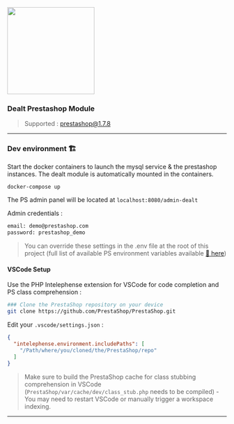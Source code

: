<img src="https://dealt.fr/logo.svg" width="200"/>

### Dealt Prestashop Module

> Supported : prestashop@1.7.8

---

### Dev environment 🏗

Start the docker containers to launch the mysql service & the prestashop instances. The dealt module is automatically mounted in the containers.

```bash
docker-compose up
```

The PS admin panel will be located at `localhost:8080/admin-dealt`

Admin credentials :

```bash
email: demo@prestashop.com
password: prestashop_demo
```

> You can override these settings in the .env file at the root of this project (full list of available PS environment variables available [🔗 here](https://hub.docker.com/r/prestashop/prestashop/))

#### VSCode Setup

Use the PHP Intelephense extension for VSCode for code completion and PS class comprehension :

```bash
### Clone the PrestaShop repository on your device
git clone https://github.com/PrestaShop/PrestaShop.git
```

Edit your `.vscode/settings.json` :

```json
{
  "intelephense.environment.includePaths": [
    "/Path/where/you/cloned/the/PrestaShop/repo"
  ]
}
```

> Make sure to build the PrestaShop cache for class stubbing comprehension in VSCode (`PrestaShop/var/cache/dev/class_stub.php` needs to be compiled) - You may need to restart VSCode or manually trigger a workspace indexing.

---

